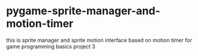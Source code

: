 # pygame-sprite-manager-and-motion-timer
this is sprite manager and sprite motion interface based on motion timer for game programming basics project 3
